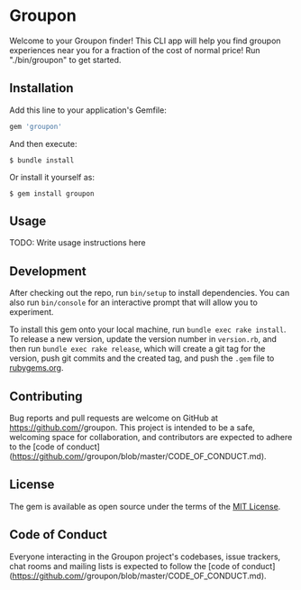 # Groupon

Welcome to your Groupon finder! This CLI app will help you find groupon experiences near you for a fraction of the cost of normal price! Run "./bin/groupon" to get started. 

## Installation

Add this line to your application's Gemfile:

```ruby
gem 'groupon'
```

And then execute:

    $ bundle install

Or install it yourself as:

    $ gem install groupon

## Usage

TODO: Write usage instructions here

## Development

After checking out the repo, run `bin/setup` to install dependencies. You can also run `bin/console` for an interactive prompt that will allow you to experiment.

To install this gem onto your local machine, run `bundle exec rake install`. To release a new version, update the version number in `version.rb`, and then run `bundle exec rake release`, which will create a git tag for the version, push git commits and the created tag, and push the `.gem` file to [rubygems.org](https://rubygems.org).

## Contributing

Bug reports and pull requests are welcome on GitHub at https://github.com/<github username>/groupon. This project is intended to be a safe, welcoming space for collaboration, and contributors are expected to adhere to the [code of conduct](https://github.com/<github username>/groupon/blob/master/CODE_OF_CONDUCT.md).

## License

The gem is available as open source under the terms of the [MIT License](https://opensource.org/licenses/MIT).

## Code of Conduct

Everyone interacting in the Groupon project's codebases, issue trackers, chat rooms and mailing lists is expected to follow the [code of conduct](https://github.com/<github username>/groupon/blob/master/CODE_OF_CONDUCT.md).
